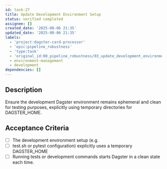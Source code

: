 ```yaml
---
id: task-27
title: Update Development Environment Setup
status: verified completed
assignee: []
created_date: '2025-08-06 21:35'
updated_date: '2025-08-06 21:35'
labels:
  - 'project:dagster-card-processor'
  - 'epic:pipeline_robustness'
  - 'type:task'
  - 'original_id:00_pipeline_robustness/03_update_development_environment_setup'
  - environment-management
  - development
dependencies: []
---
```


## Description

Ensure the development Dagster environment remains ephemeral and clean for testing purposes, explicitly using temporary directories for DAGSTER_HOME.

## Acceptance Criteria

- [ ] The development environment setup (e.g.
- [ ] test.sh or pytest configuration) explicitly uses a temporary DAGSTER_HOME
- [ ] Running tests or development commands starts Dagster in a clean state each time.
